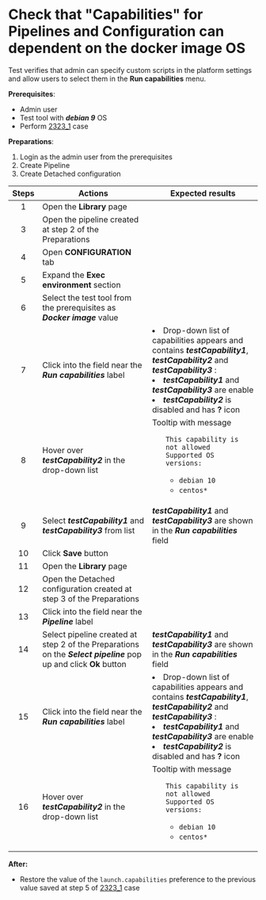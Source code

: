 # Check that "Capabilities" for Pipelines and Configuration can dependent on the docker image OS

Test verifies that admin can specify custom scripts in the platform settings and allow users to select them in the **Run capabilities** menu.

**Prerequisites**:
- Admin user
- Test tool with ***debian 9*** OS
- Perform [2323_1](2323_1.md) case

**Preparations**:
1. Login as the admin user from the prerequisites
2. Create Pipeline
3. Create Detached configuration

| Steps | Actions | Expected results |
| :---: | --- | --- |
| 1 | Open the **Library** page | |
| 3 | Open the pipeline created at step 2 of the Preparations | |
| 4 | Open **CONFIGURATION** tab | |
| 5 | Expand the **Exec environment** section | |
| 6 | Select the test tool from the prerequisites as ***Docker image*** value | |
| 7 | Click into the field near the ***Run capabilities*** label | <li> Drop-down list of capabilities appears and contains ***testCapability1***, ***testCapability2*** and ***testCapability3*** : <li> ***testCapability1*** and ***testCapability3*** are enable <li> ***testCapability2*** is disabled and has **?** icon | 
| 8 | Hover over ***testCapability2*** in the drop-down list | Tooltip with message <ul> `This capability is not allowed` <br> `Supported OS versions:` <ul> <li> `debian 10` <li> `centos*` |
| 9 | Select ***testCapability1*** and ***testCapability3*** from list | ***testCapability1*** and ***testCapability3*** are shown in the ***Run capabilities*** field |
| 10 | Click **Save** button | | 
| 11 | Open the **Library** page | |
| 12 | Open the Detached configuration created at step 3 of the Preparations  | |
| 13 | Click into the field near the ***Pipeline*** label | |
| 14 | Select pipeline created at step 2 of the Preparations on the ***Select pipeline*** pop up and click **Ok** button | ***testCapability1*** and ***testCapability3*** are shown in the ***Run capabilities*** field |
| 15 | Click into the field near the ***Run capabilities*** label | <li> Drop-down list of capabilities appears and contains ***testCapability1***, ***testCapability2*** and ***testCapability3*** : <li> ***testCapability1*** and ***testCapability3*** are enable <li> ***testCapability2*** is disabled and has **?** icon | 
| 16 | Hover over ***testCapability2*** in the drop-down list | Tooltip with message <ul> `This capability is not allowed` <br> `Supported OS versions:` <ul> <li> `debian 10` <li> `centos*`

**After:**
- Restore the value of the `launch.capabilities` preference to the previous value saved at step 5 of [2323_1](2323_1.md) case